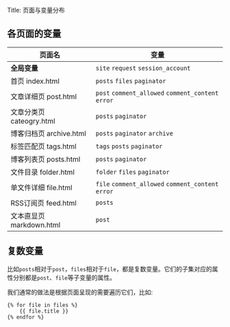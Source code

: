 Title: 页面与变量分布

## 各页面的变量

| 页面名 | 变量 |
| ----- | --- |
| **全局变量** | `site` `request` `session_account` |
| 首页 index.html | `posts` `files` `paginator`|
| 文章详细页 post.html | `post` `comment_allowed` `comment_content` `error` |
| 文章分类页 cateogry.html| `posts` `paginator` |
| 博客归档页 archive.html | `posts` `paginator` `archive`|
| 标签匹配页 tags.html | `tags`  `posts` `paginator`|
| 博客列表页 posts.html| `posts` `paginator` |
| 文件目录 folder.html | `folder` `files` `paginator` |
| 单文件详细 file.html | `file` `comment_allowed` `comment_content` `error` |
| RSS订阅页 feed.html | `posts`| 
| 文本直显页 markdown.html | `post`|


## 复数变量  

比如`posts`相对于`post`，`files`相对于`file`，都是复数变量。它们的子集对应的属性分别都是`post`、`file`等子变量的属性。

我们通常的做法是根据页面呈现的需要遍历它们，比如:  

```
{% for file in files %}
    {{ file.title }}
{% endfor %}
```
